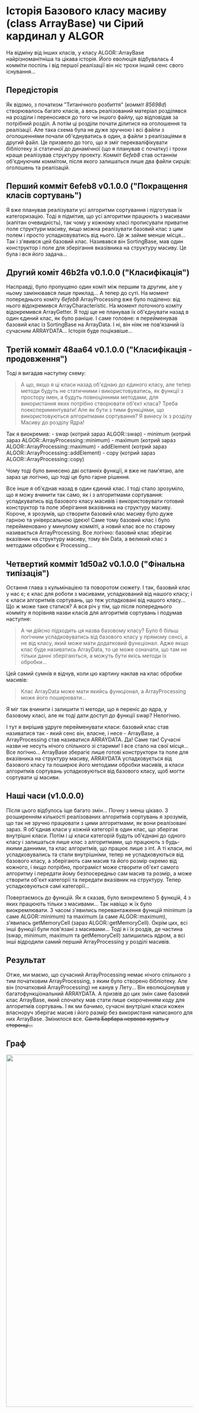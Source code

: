 # Історія Базового класу масиву (class ArrayBase) чи Сірий кардинал у ALGOR
<!--
Copyright © 2021-2022 Kalynovsky Valentin. All rights reserved.

Licensed under the Apache License, Version 2.0 (the "License");
you may not use this file except in compliance with the License.
You may obtain a copy of the License at

   http://www.apache.org/licenses/LICENSE-2.0

Unless required by applicable law or agreed to in writing, software
distributed under the License is distributed on an "AS IS" BASIS,
WITHOUT WARRANTIES OR CONDITIONS OF ANY KIND, either express or implied.
See the License for the specific language governing permissions and
limitations under the License.
-->
На відміну від інших класів, у класу ALGOR::ArrayBase найрізноманітніша та цікава історія. Його еволюція відбувалась 4 комміти поспіль і від першої реалізації він ніс трохи інший сенс свого існування...

## Передісторія

Як відомо, з початком "Титанічного розбиття" (*комміт 85698d*) створювалось багато класів, а весь реалізований матеріал розділявся на розділи і переносився до того чи іншого файлу, що відповідав за потрібний розділ. А потім ці розділи почати ділитися на оголошення та реалізації. Але така схема була не дуже зручною і всі файли з оголошеннями почали об'єднуватись в один, а файли з реалізаціями в другий файл. Це призвело до того, що я зміг перекваліфікувати бібліотеку зі статичної до динамічної (що я планував с початку) і трохи краще реалізував структуру проекту. Комміт *6efeb8* став останнім об'єднуючим коммітом, після якого залишаться лише два файли сирців: оголошень та реалізацій.

## Перший комміт 6efeb8 v0.1.0.0 ("Покращення класів сортувань")

Я вже планував реалізувати усі алгоритми сортування і підготував їх категоризацію. Тоді я підмітив, що усі алгоритми працюють з масивами (капітан очевидність), так чому у кожному класі прописувати приватне поле структури масиву, якщо можна реалізувати базовий клас з цим полем і просто успадковуватись від нього. Це ж займе менше місця... Так і з'явився цей базовий клас. Називався він SortingBase, мав один конструктор і поле для зберігання вказівника на структуру масиву. Це була і вся його задача...

## Другий коміт 46b2fa v0.1.0.0 ("Класифікація")

Насправді, було пропущено один коміт між першим та другим, але у ньому замінювався лише приклад... А тепер до суті. На момент попереднього коміту *6efeb8* ArrayProcessing вже було поділено: від нього відокремився ArrayCharacteristic. На момент поточного коміту відокремився ArrayGetter. Я тоді ще не планував їх об'єднувати назад в один єдиний клас, як було раніше. І саме головне: я перейменував базовий клас із SortingBase на ArrayData. І ні, він ніяк не пов'язаний із сучасним ARRAYDATA... Історія буде поцікавіше...

## Третій комміт 48aa64 v0.1.0.0 ("Класифікація - продовження")

Тоді я вигадав наступну схему:
> А що, якщо я ці класи назад об'єднаю до єдиного класу, але тепер методи будуть не статичними і використовуватись, як функції з простору імен, а будуть повноцінними методами, для використання яких потрібно створювати об'єкт класа? Треба поекспериментувати! Але як бути з тими функціями, що використовуються алгоритмами сортування? Я винесу їх з розділу Масиву до розділу Ядра!

Так я виокремив:
	- swap (котрий зараз ALGOR::swap)
	- minimum (котрий зараз ALGOR::ArrayProcessing::minimum)
	- maximum (котрий зараз ALGOR::ArrayProcessing::maximum)
	- addElement (котрий зараз ALGOR::ArrayProcessing::addElement)
	- copy (котрий зараз ALGOR::ArrayProcessing::copy)

Чому тоді було винесено дві останніх функції, я вже не пам'ятаю, але зараз це логічно, що тоді це було гарне рішення.

Все інше я об'єднав назад в один єдиний клас. І тоді стало зрозуміло, що я можу вчинити так само, як і з алгоритмами сортування: успадкуватись від базового класу масивів і використовувати готовий конструктор та поле зберігання вказівника на структуру масиву. Короче, я зрозумів, що створити базовий клас масиву було дуже гарною та універсальною ідеєю! Саме тому базовий клас і було перейменовано у минулому комміті, а новий клас все по старому називається ArrayProcessing. Все логічно: базовий клас зберігає вказівник на структуру масиву, тому він Data, а великий клас з методами обробки є Processing...

## Четвертий комміт 1d50a2 v0.1.0.0 ("Фінальна типізація")

Остання глава з кульмінацією та поворотом сюжету. І так, базовий клас у нас є; є клас для роботи з масивами, успадкований від нашого класу; і є класи алгоритмів сортувань, що теж успадковані від нашого класу... Що ж може таке статися? А вся річ у тім, що після попереднього комміту я порівняв назви класів для алгоритмів сортувань і подумав наступне:
> А чи дійсно підходить ця назва базовому класу? Було б більш логічним успадковуватись від базового класу у прямому сенсі, а не від класу, який може мати додатковий функціонал. Адже якщо клас буде називатись ArrayData, то це може означати, що там не тільки данні зберігаються, а можуть бути якісь методи їх обробки...

Цей самий сумнів я відчув, коли цю картину наклав на клас обробки масивів:
> Клас ArrayData може мати якийсь функціонал, а ArrayProcessing може його поширювати...

Я міг так вчинити і залишити ті методи, що я переніс до ядра, у базовому класі, але як тоді дати доступ до функції swap? Нелогічно.

І тут я вирішив удруге перейменувати класи: базовий клас став називатися так - який сенс він, власне, і несе - ArrayBase, а ArrayProcessing став називатися ARRAYDATA. Да! Саме так! Сучасні назви не несуть нічого спільного зі старими! І все стало на свої місця... Все логічно... ArrayBase зберагіє лише готові конструктори та поле для вказівника на структуру масиву, ARRAYDATA успадковується від базового класу та поширює його методами обробки масивів, а класи алгоритмів сортувань успадковуються від базового класу, щоб могти сортувати ці масиви.

## Наші часи (v1.0.0.0)

Після цього відбулось іще багато змін... Почну з менш цікаво. З розширенням кількості реалізованих алгоритмів сортувань я зрозумів, що так не зручно працювати з цими алгоритмами, як вони реалізовані зараз. Я об'єднав класи у кожній категорії в один клас, що зберігає внутрішні класи. Потім і ці класи категорій будуть об'єднані до одного класу і залишаться лише клас з алгоритмами, що працюють з будь-якими данними, та клас алгоритмів, що працює лише з int. А ті класи, які успадковувались та стали внутрішніми, тепер не успадковуються від базового класу, а зберігають сам масив та його розмір окремо від кожного, і якщо потрібно, програміст може створити об'єкт самого алгоритму і передати йому безпосередньо сам масив та розмір, а може створити об'єкт категорії та передати вказівник на структуру. Тепер успадковуються самі категорії...

Повертаємось до функцій. Як я сказав, було виокремлено 5 функцій, 4 з яких працюють тільки з масивами... Так навіщо ж їх було виокремлювати. З часом з'явились перевантаження функцій minimum (а саме ALGOR::minimum) та maximum (а саме ALGOR::maximum), з'явилась getMemoryCell (зараз ALGOR::getMemoryCell). Окрім цих, всі інші функції були пов'язані з масивами... Тоді я і їх роздів, де частина (swap, minimum, maximum та getMemoryCell) залишились ядром, а всі інші відродили самий перший ArrayProcessing у розділі масивів.

## Результат

Отже, ми маємо, що сучасний ArrayProcessing немає нічого спільного з тим початковим ArrayProcessing, з яким було створено бібліотеку. Але він (початковий ArrayProcessing) не канув у Лету... Він еволюціонував у багатофункціональний ARRAYDATA. А призвів до цих змін саме базовий клас ArrayBase, який спочатку мав стати лише скороченням коду для алгоритмів сортувань. І як ми бачимо, сучасні внутрішні класи кожен власноруч зберігає масив і його размір без використаня написаного для них ArrayBase. Змінилося все. <del>Санта Барбара нервово курить у сторонці...</del>

## Граф
<!--На ГітХабі зображення не відображається. Цей README налаштований під документацію. У Doxygen все працює відмінно і на сайті документації проекту гіфки відображаються-->
<img src="ArrayProcessingFamilyTree.png" width="950px;" alt=""/>